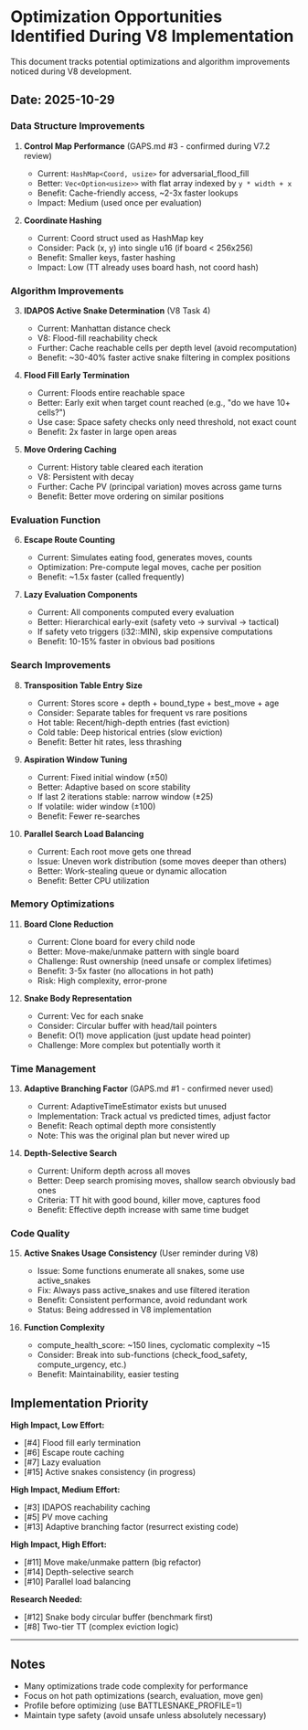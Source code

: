 # Optimization Opportunities Identified During V8 Implementation

This document tracks potential optimizations and algorithm improvements noticed during V8 development.

## Date: 2025-10-29

### Data Structure Improvements

1. **Control Map Performance** (GAPS.md #3 - confirmed during V7.2 review)
   - Current: `HashMap<Coord, usize>` for adversarial_flood_fill
   - Better: `Vec<Option<usize>>` with flat array indexed by `y * width + x`
   - Benefit: Cache-friendly access, ~2-3x faster lookups
   - Impact: Medium (used once per evaluation)

2. **Coordinate Hashing**
   - Current: Coord struct used as HashMap key
   - Consider: Pack (x, y) into single u16 (if board < 256x256)
   - Benefit: Smaller keys, faster hashing
   - Impact: Low (TT already uses board hash, not coord hash)

### Algorithm Improvements

3. **IDAPOS Active Snake Determination** (V8 Task 4)
   - Current: Manhattan distance check
   - V8: Flood-fill reachability check
   - Further: Cache reachable cells per depth level (avoid recomputation)
   - Benefit: ~30-40% faster active snake filtering in complex positions

4. **Flood Fill Early Termination**
   - Current: Floods entire reachable space
   - Better: Early exit when target count reached (e.g., "do we have 10+ cells?")
   - Use case: Space safety checks only need threshold, not exact count
   - Benefit: 2x faster in large open areas

5. **Move Ordering Caching**
   - Current: History table cleared each iteration
   - V8: Persistent with decay
   - Further: Cache PV (principal variation) moves across game turns
   - Benefit: Better move ordering on similar positions

### Evaluation Function

6. **Escape Route Counting**
   - Current: Simulates eating food, generates moves, counts
   - Optimization: Pre-compute legal moves, cache per position
   - Benefit: ~1.5x faster (called frequently)

7. **Lazy Evaluation Components**
   - Current: All components computed every evaluation
   - Better: Hierarchical early-exit (safety veto → survival → tactical)
   - If safety veto triggers (i32::MIN), skip expensive computations
   - Benefit: 10-15% faster in obvious bad positions

### Search Improvements

8. **Transposition Table Entry Size**
   - Current: Stores score + depth + bound_type + best_move + age
   - Consider: Separate tables for frequent vs rare positions
   - Hot table: Recent/high-depth entries (fast eviction)
   - Cold table: Deep historical entries (slow eviction)
   - Benefit: Better hit rates, less thrashing

9. **Aspiration Window Tuning**
   - Current: Fixed initial window (±50)
   - Better: Adaptive based on score stability
   - If last 2 iterations stable: narrow window (±25)
   - If volatile: wider window (±100)
   - Benefit: Fewer re-searches

10. **Parallel Search Load Balancing**
    - Current: Each root move gets one thread
    - Issue: Uneven work distribution (some moves deeper than others)
    - Better: Work-stealing queue or dynamic allocation
    - Benefit: Better CPU utilization

### Memory Optimizations

11. **Board Clone Reduction**
    - Current: Clone board for every child node
    - Better: Move-make/unmake pattern with single board
    - Challenge: Rust ownership (need unsafe or complex lifetimes)
    - Benefit: 3-5x faster (no allocations in hot path)
    - Risk: High complexity, error-prone

12. **Snake Body Representation**
    - Current: Vec<Coord> for each snake
    - Consider: Circular buffer with head/tail pointers
    - Benefit: O(1) move application (just update head pointer)
    - Challenge: More complex but potentially worth it

### Time Management

13. **Adaptive Branching Factor** (GAPS.md #1 - confirmed never used)
    - Current: AdaptiveTimeEstimator exists but unused
    - Implementation: Track actual vs predicted times, adjust factor
    - Benefit: Reach optimal depth more consistently
    - Note: This was the original plan but never wired up

14. **Depth-Selective Search**
    - Current: Uniform depth across all moves
    - Better: Deep search promising moves, shallow search obviously bad ones
    - Criteria: TT hit with good bound, killer move, captures food
    - Benefit: Effective depth increase with same time budget

### Code Quality

15. **Active Snakes Usage Consistency** (User reminder during V8)
    - Issue: Some functions enumerate all snakes, some use active_snakes
    - Fix: Always pass active_snakes and use filtered iteration
    - Benefit: Consistent performance, avoid redundant work
    - Status: Being addressed in V8 implementation

16. **Function Complexity**
    - compute_health_score: ~150 lines, cyclomatic complexity ~15
    - Consider: Break into sub-functions (check_food_safety, compute_urgency, etc.)
    - Benefit: Maintainability, easier testing

## Implementation Priority

**High Impact, Low Effort:**
- [#4] Flood fill early termination
- [#6] Escape route caching
- [#7] Lazy evaluation
- [#15] Active snakes consistency (in progress)

**High Impact, Medium Effort:**
- [#3] IDAPOS reachability caching
- [#5] PV move caching
- [#13] Adaptive branching factor (resurrect existing code)

**High Impact, High Effort:**
- [#11] Move make/unmake pattern (big refactor)
- [#14] Depth-selective search
- [#10] Parallel load balancing

**Research Needed:**
- [#12] Snake body circular buffer (benchmark first)
- [#8] Two-tier TT (complex eviction logic)

---

## Notes

- Many optimizations trade code complexity for performance
- Focus on hot path optimizations (search, evaluation, move gen)
- Profile before optimizing (use BATTLESNAKE_PROFILE=1)
- Maintain type safety (avoid unsafe unless absolutely necessary)
